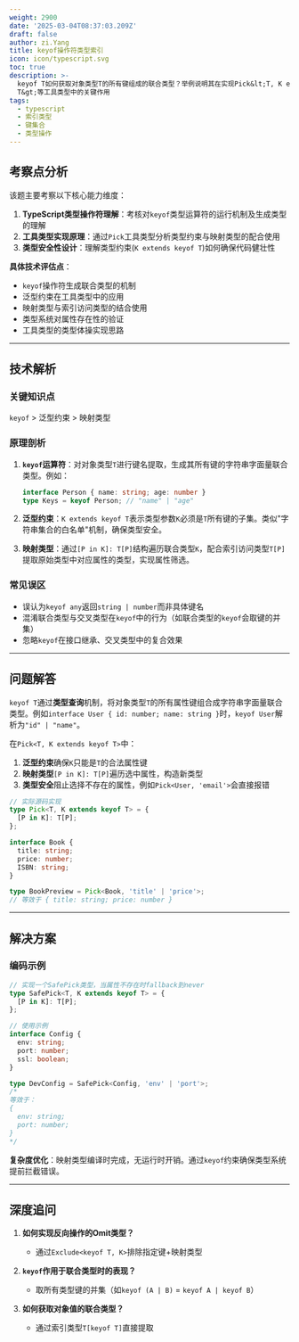 ```yaml
---
weight: 2900
date: '2025-03-04T08:37:03.209Z'
draft: false
author: zi.Yang
title: keyof操作符类型索引
icon: icon/typescript.svg
toc: true
description: >-
  keyof T如何获取对象类型T的所有键组成的联合类型？举例说明其在实现Pick&lt;T, K extends keyof
  T&gt;等工具类型中的关键作用
tags:
  - typescript
  - 索引类型
  - 键集合
  - 类型操作
---
```


## 考察点分析

该题主要考察以下核心能力维度：

1. **TypeScript类型操作符理解**：考核对`keyof`类型运算符的运行机制及生成类型的理解
2. **工具类型实现原理**：通过`Pick`工具类型分析类型约束与映射类型的配合使用
3. **类型安全性设计**：理解类型约束(`K extends keyof T`)如何确保代码健壮性

**具体技术评估点**：

- `keyof`操作符生成联合类型的机制
- 泛型约束在工具类型中的应用
- 映射类型与索引访问类型的结合使用
- 类型系统对属性存在性的验证
- 工具类型的类型体操实现思路

---

## 技术解析

### 关键知识点

`keyof` > 泛型约束 > 映射类型

### 原理剖析

1. **`keyof`运算符**：对对象类型`T`进行键名提取，生成其所有键的字符串字面量联合类型。例如：

   ```typescript
   interface Person { name: string; age: number }
   type Keys = keyof Person; // "name" | "age"
   ```

2. **泛型约束**：`K extends keyof T`表示类型参数`K`必须是`T`所有键的子集。类似"字符串集合的白名单"机制，确保类型安全。

3. **映射类型**：通过`[P in K]: T[P]`结构遍历联合类型`K`，配合索引访问类型`T[P]`提取原始类型中对应属性的类型，实现属性筛选。

### 常见误区

- 误认为`keyof any`返回`string | number`而非具体键名
- 混淆联合类型与交叉类型在`keyof`中的行为（如联合类型的`keyof`会取键的并集）
- 忽略`keyof`在接口继承、交叉类型中的复合效果

---

## 问题解答

`keyof T`通过**类型查询**机制，将对象类型`T`的所有属性键组合成字符串字面量联合类型。例如`interface User { id: number; name: string }`时，`keyof User`解析为`"id" | "name"`。

在`Pick<T, K extends keyof T>`中：

1. **泛型约束**确保`K`只能是`T`的合法属性键
2. **映射类型**`[P in K]: T[P]`遍历选中属性，构造新类型
3. **类型安全**阻止选择不存在的属性，例如`Pick<User, 'email'>`会直接报错

```typescript
// 实际源码实现
type Pick<T, K extends keyof T> = {
  [P in K]: T[P];
};

interface Book {
  title: string;
  price: number;
  ISBN: string;
}

type BookPreview = Pick<Book, 'title' | 'price'>; 
// 等效于 { title: string; price: number }
```

---

## 解决方案

### 编码示例

```typescript
// 实现一个SafePick类型，当属性不存在时fallback到never
type SafePick<T, K extends keyof T> = {
  [P in K]: T[P];
};

// 使用示例
interface Config {
  env: string;
  port: number;
  ssl: boolean;
}

type DevConfig = SafePick<Config, 'env' | 'port'>;
/* 
等效于：
{
  env: string;
  port: number;
}
*/
```

**复杂度优化**：映射类型编译时完成，无运行时开销。通过`keyof`约束确保类型系统提前拦截错误。

---

## 深度追问

1. **如何实现反向操作的Omit类型？**
   - 通过`Exclude<keyof T, K>`排除指定键+映射类型

2. **`keyof`作用于联合类型时的表现？**
   - 取所有类型键的并集（如`keyof (A | B)` = `keyof A | keyof B`）

3. **如何获取对象值的联合类型？**
   - 通过索引类型`T[keyof T]`直接提取
